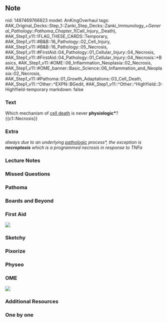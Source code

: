 ## Note
nid: 1487469766823
model: AnKingOverhaul
tags: #AK_Original_Decks::Step_1::Zanki_Step_Decks::Zanki_Immunology_+_General_Pathology::Pathoma_Chapter_1_(Cell_Injury,_Death), #AK_Step1_v11::!FLAG_THESE_CARDS::Temporary, #AK_Step1_v11::#B&B::16_Pathology::02_Cell_Injury, #AK_Step1_v11::#B&B::16_Pathology::05_Necrosis, #AK_Step1_v11::#FirstAid::04_Pathology::01_Cellular_Injury::04_Necrosis, #AK_Step1_v11::#FirstAid::04_Pathology::01_Cellular_Injury::04_Necrosis::*Basics, #AK_Step1_v11::#OME::06_Inflammation_Neoplasia::02_Necrosis, #AK_Step1_v11::#OME_banner::Basic_Science::06_Inflammation_and_Neoplasia::02_Necrosis, #AK_Step1_v11::#Pathoma::01_Growth_Adaptations::03_Cell_Death, #AK_Step1_v11::^Other::^EXPN::BGedit, #AK_Step1_v11::^Other::^HighYield::3-HighYield-temporary
markdown: false

### Text
<div>
  Which mechanism of <u>cell death</u> is never
  <b>physiologic*</b>?
</div>
<div>
  {{c1::Necrosis}}
</div>

### Extra
<i>always due to an underlying <u>pathologic</u> process*, the
exception is <b>necroptosis</b> which is a programmed necrosis in
response to TNFa</i>

### Lecture Notes


### Missed Questions


### Pathoma


### Boards and Beyond


### First Aid
<img src="tmph0xMVw.png">

### Sketchy


### Pixorize


### Physeo


### OME
<div class="ome-widget">
  <a href=
  "https://onlinemeded.org/spa/inflammation-and-neoplasia/necrosis/acquire?ref=anki">
  <img src="_OME_AnkiFlashcards_Lesson_1.png"></a>
</div>

### Additional Resources


### One by one


